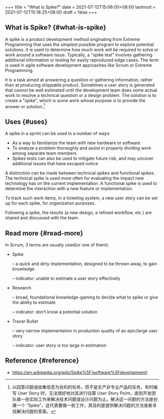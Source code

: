 +++
title = "What is Spike?"
date = 2021-07-12T15:06:00+08:00
lastmod = 2021-07-12T15:18:25+08:00
draft = false
+++

## What is Spike? {#what-is-spike}

A spike is a product development method originating from Extreme Programming
that uses the simplest possible program to explore potential solutions. It is
used to determine how much work will be required to solve or work around a
software issue. Typically, a "spike test" involves gathering additional
information or testing for easily reproduced edge cases. The term is used in
agile software development approaches like Scrum or Extreme Programming.

It is a task aimed at answering a question or gathering information, rather than
at producing shippable product. Sometimes a user story is generated that cannot
be well estimated until the development team does some actual work to resolve a
technical question or a design problem. The solution is to create a "spike",
which is some work whose purpose is to provide the answer or solution.[^fn:1]


## Uses {#uses}

A spike in a sprint can be used in a number of ways:

-   As a way to familiarize the team with new hardware or software
-   To analyze a problem thoroughly and assist in properly dividing work among
    separate team members
-   Spikes tests can also be used to mitigate future risk, and may uncover
    additional issues that have escaped notice

A distinction can be made between technical spikes and functional spikes. The
technical spike is used more often for evaluating the impact new technology has
on the current implementation. A functional spike is used to determine the
interaction with a new feature or implementation.

To track such work items, in a ticketing system, a new user story can be set up
for each spike, for organization purposes.

Following a spike, the results (a new design, a refined workflow, etc.) are
shared and discussed with the team.


## Read more {#read-more}

In Scrum, 3 terms are usually used(or one of them):

-   Spike

    – a quick and dirty implementation, designed to be thrown away, to gain
    knowledge

    – indicator: unable to estimate a user story effectively
-   Research

    – broad, foundational knowledge-gaining to decide what to spike or give the
    ability to estimate

    – indicator: don’t know a potential solution
-   Tracer Bullet

    – very narrow implementation in production quality of an epic/large user story

    – indicator: user story is too large in estimation


## Reference {#reference}

-   <https://en.wikipedia.org/wiki/Spike%5F(software%5Fdevelopment)>

[^fn:1]: 以回答问题或收集信息为目的的任务，而不是生产非专业产品的任务。有时编写 User Story 时，无法很好地对其进行估算 User Story Point，直到开发团队做一些实际工作来解决技术问题或设计问题为止。解决这一问题的方法是创建一个 “Spike”，这代表要做一些工作，其目的是提供解决问题的方法或者寻找解决问题的答案。

